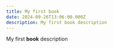 ```yaml
---
title: My first book
date: 2024-09-26T13:06:00.000Z
description: My first book description
---
```

My first **book** description
